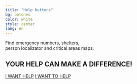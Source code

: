 ```yaml
---
title: "Help buttons"
bg: botones
color: white
style: center
lang: en
---
```


<p>Find emergency numbers, shelters, <br> person localizator and critical areas maps.</p>
<h2><b>YOUR HELP CAN MAKE A DIFFERENCE!</b></h2>
<a href="#section-quiero_ayudar" class="btn-quiero-ayudar" alt="">I WANT <span>HELP</span></a>
<a href="#section-necesito-ayuda" class="btn-necesito-ayuda" alt="">I WANT TO <span>HELP</span></a>
